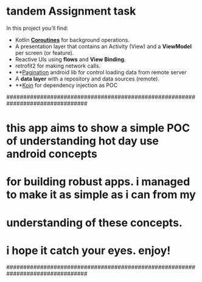 # tandem Assignment task

In this project you'll find:
*   Kotlin **[Coroutines](https://kotlinlang.org/docs/reference/coroutines-overview.html)** for background operations.
*   A presentation layer that contains an Activity (View) and a **ViewModel** per screen (or feature).
*   Reactive UIs using **flows** and **View Binding**.
*   retrofit2 for making network calls.
*   **[Pagination](https://developer.android.com/topic/libraries/architecture/paging?hl=en) android lib for control loading data from remote server 
*   A **data layer** with a repository and data sources (remote).
*   **[Koin](https://insert-koin.io/) for dependency injection as POC 

################################################################################
# this app aims to show a simple POC of understanding hot day use android concepts
# for building robust apps. i managed to make it as simple as i can from my
# understanding of these concepts.
# i hope it catch your eyes. enjoy!
################################################################################
